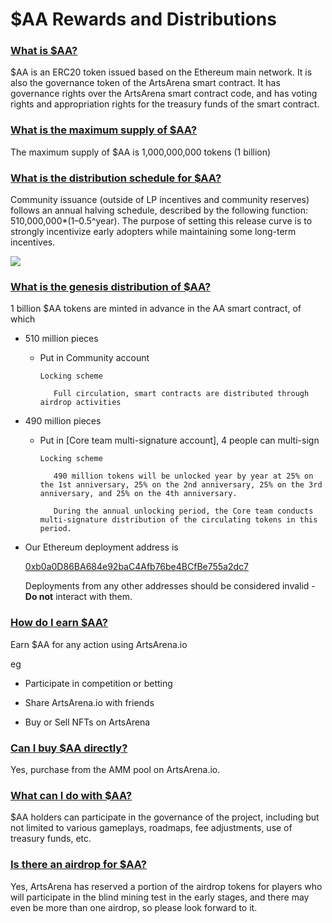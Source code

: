 # $AA Rewards and Distributions

### <u>What is $AA?</u>

 $AA is an ERC20 token issued based on the Ethereum main network. It is also the governance token of the ArtsArena smart contract. It has governance rights over the ArtsArena smart contract code, and has voting rights and appropriation rights for the treasury funds of the smart contract.

### <u>What is the maximum supply of $AA?</u>

 The maximum supply of $AA is 1,000,000,000 tokens (1 billion)

### <u>What is the distribution schedule for $AA?</u>

Community issuance (outside of LP incentives and community reserves) follows an annual halving schedule, described by the following function: 510,000,000*(1–0.5^year). The purpose of setting this release curve is to strongly incentivize early adopters while maintaining some long-term incentives.

![](../images/distribution.png)

### <u>What is the genesis distribution of $AA?</u>

1 billion $AA tokens are minted in advance in the AA smart contract, of which

- 510 million pieces

    - Put in Community account

          Locking scheme

             Full circulation, smart contracts are distributed through airdrop activities

-  490 million pieces

    - Put in [Core team multi-signature account], 4 people can multi-sign

          Locking scheme

             490 million tokens will be unlocked year by year at 25% on the 1st anniversary, 25% on the 2nd anniversary, 25% on the 3rd anniversary, and 25% on the 4th anniversary.

             During the annual unlocking period, the Core team conducts multi-signature distribution of the circulating tokens in this period.

- Our Ethereum deployment address is

  <a href="" target="_blank" style="text-decoration: underline;">0xb0a0D86BA684e92baC4Afb76be4BCfBe755a2dc7</a>

  Deployments from any other addresses should be considered invalid - <span style="font-weight:bold;">Do not</span> interact with them.

### <u>How do I earn $AA?</u>

Earn $AA for any action using ArtsArena.io

eg

- Participate in competition or betting

- Share ArtsArena.io with friends

- Buy or Sell NFTs on ArtsArena

### <u>Can I buy $AA directly?</u>

Yes, purchase from the AMM pool on ArtsArena.io.

### <u>What can I do with $AA?</u>

 $AA holders can participate in the governance of the project, including but not limited to various gameplays, roadmaps, fee adjustments, use of treasury funds, etc.

### <u>Is there an airdrop for $AA?</u>

Yes, ArtsArena has reserved a portion of the airdrop tokens for players who will participate in the blind mining test in the early stages, and there may even be more than one airdrop, so please look forward to it.